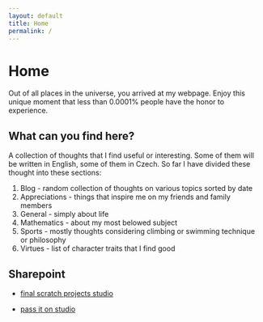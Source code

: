 ```yaml
---
layout: default
title: Home
permalink: /
---
```


# Home

Out of all places in the universe, you arrived at my webpage. Enjoy this unique moment that less than 0.0001% people have the honor to experience. 

## What can you find here?

A collection of thoughts that I find useful or interesting. Some of them will be written in English, some of them in Czech. So far I have divided these thought into these sections:
1. Blog - random collection of thoughts on various topics sorted by date
2. Appreciations - things that inspire me on my friends and family members
3. General - simply about life 
4. Mathematics - about my most belowed subject
5. Sports - mostly thoughts considering climbing or swimming technique or philosophy
6. Virtues - list of character traits that I find good

## Sharepoint

- [final scratch projects studio](https://scratch.mit.edu/studios/50581472)

- [pass it on studio](https://scratch.mit.edu/studios/37007359)